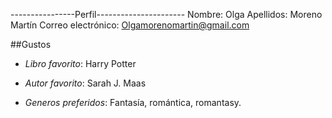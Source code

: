 ----------------Perfil----------------------
Nombre: Olga
Apellidos: Moreno Martín
Correo electrónico: Olgamorenomartin@gmail.com

##Gustos

- *Libro favorito*: Harry Potter

- *Autor favorito*: Sarah J. Maas

- *Generos preferidos*: Fantasía, romántica, romantasy.
